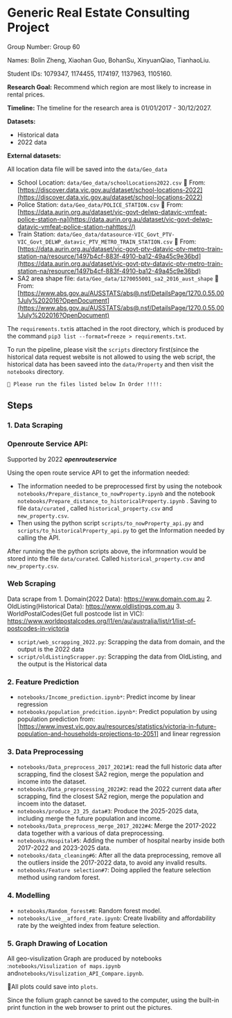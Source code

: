 # Generic Real Estate Consulting Project

Group Number: Group 60

Names: Bolin Zheng, Xiaohan Guo, BohanSu, XinyuanQiao, TianhaoLiu.

Student IDs: 1079347, 1174455, 1174197, 1137963, 1105160.

**Research Goal:** Recommend which region are most likely to increase in rental prices.

**Timeline:** The timeline for the research area is 01/01/2017 - 30/12/2027.

**Datasets:**

* Historical data
* 2022 data

**External datasets:**

All location data file will be saved into the `data/Geo_data`

* School Location: `data/Geo_data/schoolLocations2022.csv` 👀️ From: [https://discover.data.vic.gov.au/dataset/school-locations-2022](https://discover.data.vic.gov.au/dataset/school-locations-2022)
* Police Station: `data/Geo_data/POLICE_STATION.csv` 👀️ From: [https://data.aurin.org.au/dataset/vic-govt-delwp-datavic-vmfeat-police-station-na](https://data.aurin.org.au/dataset/vic-govt-delwp-datavic-vmfeat-police-station-nahttps://)
* Train Station: `data/Geo_data/datasource-VIC_Govt_PTV-VIC_Govt_DELWP_datavic_PTV_METRO_TRAIN_STATION.csv` 👀️ From: [https://data.aurin.org.au/dataset/vic-govt-ptv-datavic-ptv-metro-train-station-na/resource/1497b4cf-883f-4910-ba12-49a45c9e36bd](https://data.aurin.org.au/dataset/vic-govt-ptv-datavic-ptv-metro-train-station-na/resource/1497b4cf-883f-4910-ba12-49a45c9e36bd)
* SA2 area shape file: `data/Geo_data/1270055001_sa2_2016_aust_shape` 👀️ From: [https://www.abs.gov.au/AUSSTATS/abs@.nsf/DetailsPage/1270.0.55.001July%202016?OpenDocument](https://www.abs.gov.au/AUSSTATS/abs@.nsf/DetailsPage/1270.0.55.001July%202016?OpenDocument)

The `requirements.txt`is attached in the root directory, which is produced by the command `pip3 list --format=freeze > requirements.txt`.

To run the pipeline, please visit the `scripts` directory first(since the historical data request website is not allowed to using the web script, the historical data has been saveed into the `data/Property` and then visit the `notebooks` directory.

```
🚀️ Please run the files listed below In Order !!!!:
```

## Steps

### 1. Data Scraping

### Openroute Service API:

Supported by 2022 ***openrouteservice***

Using the open route service API to get the information needed:

* The information needed to be preprocessed first by using the notebook `notebooks/Prepare_distance_to_nowProperty.ipynb`  and the notebook `notebooks/Prepare_distance_to_historicalProperty.ipynb` . Saving to file `data/curated` , called `historical_property.csv` and `new_property.csv`.
* Then using the python script `scripts/to_nowProperty_api.py` and `scripts/to_historicalProperty_api.py` to get the Information needed by calling the API.

After running the the python scripts above, the informnation would be stored into the file `data/curated`. Called `historical_property.csv` and `new_property.csv`.

### Web Scraping

Data scrape from 1. Domain(2022 Data): https://www.domain.com.au
2. OldListing(Historical Data): https://www.oldlistings.com.au
3. WorldPostalCodes(Get full postcode list in VIC): https://www.worldpostalcodes.org/l1/en/au/australia/list/r1/list-of-postcodes-in-victoria

* `script/web_scrapping_2022.py`: Scrapping the data from domain, and the output is the 2022 data
* `script/oldListingScrapper.py`: Scrapping the data from OldListing, and the output is the Historical data

### 2. Feature Prediction

* `notebooks/Income_prediction.ipynb*`: Predict income by linear regression
* `notebooks/population_predcition.ipynb*`: Predict population by using population prediction from:[https://www.invest.vic.gov.au/resources/statistics/victoria-in-future-population-and-households-projections-to-2051] and linear regression

### 3. Data Preprocessing

* `notebooks/Data_preprocess_2017_2021#1`: read the full historic data after scrapping, find the closest SA2 region, merge the population and income into the dataset.
* `notebooks/Data_preprocessing_2022#2`: read the 2022 current data after scrapping, find the closest SA2 region, merge the population and incoem into the dataset.
* `notebooks/produce_23_25_data#3`: Produce the 2025-2025 data, including merge the future population and income.
* `notebooks/Data_preprocess_merge_2017_2022#4`: Merge the 2017-2022 data together with a various of data preprocessing.
* `notebooks/Hospital#5`: Adding the number of hospital nearby inside both 2017-2022 and 2023-2025 data.
* `notebooks/data_cleaning#6`: After all the data preprocessing, remove all the outliers inside the 2017-2022 data, to avoid any invalid results.
* `notebooks/Feature selection#7`: Doing applied the feature selection method using random forest.

### 4. Modelling

* `notebooks/Random_forest#8`: Random forest model.
* `notebooks/Live__afford_rate.ipynb`: Create livability and affordability rate by the weighted index from feature selection.

### 5. Graph Drawing of Location

All geo-visulization Graph are produced by notebooks :`notebooks/Visulization of maps.ipynb` and`notebooks/Visulization_API_Compare.ipynb`.

👀️All plots could save into `plots`.

Since the folium graph cannot be saved to the computer, using the built-in print function in the web browser to print out the pictures.
